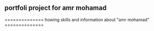 ## portfoli project for amr mohamad

==============  howing skills and information about "amr mohamad" ==============
